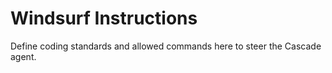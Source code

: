 # Windsurf Instructions

Define coding standards and allowed commands here to steer the Cascade agent.
